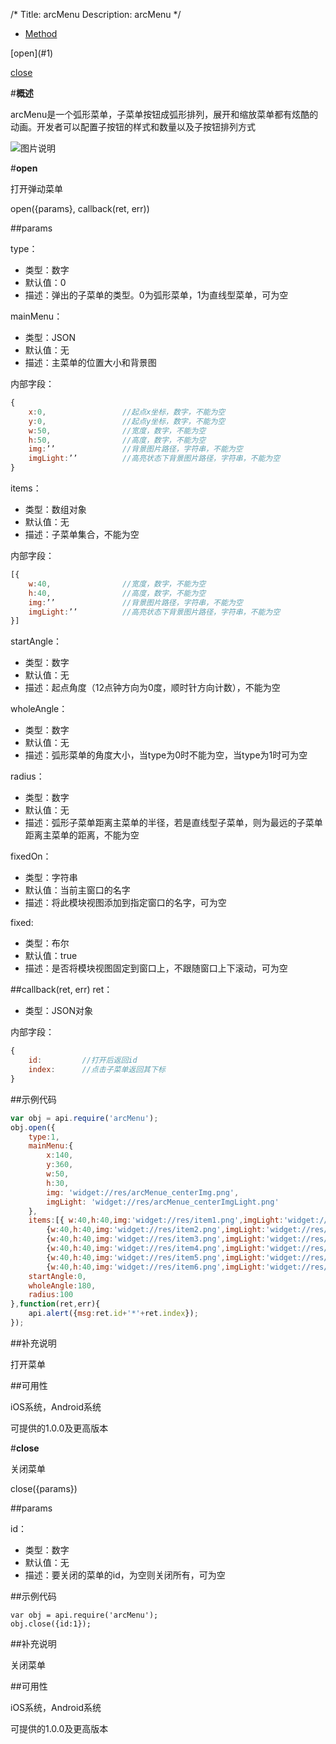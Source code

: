 /*
Title: arcMenu
Description: arcMenu
*/

<ul id="tab" class="clearfix">
	<li class="active"><a href="#method-content">Method</a></li>
</ul>
<div id="method-content">

<div class="outline">
[open](#1)

[close](#2)
</div>

#**概述**

arcMenu是一个弧形菜单，子菜单按钮成弧形排列，展开和缩放菜单都有炫酷的动画。开发者可以配置子按钮的样式和数量以及子按钮排列方式

![图片说明](/img/docImage/arcMenu.jpg)

#**open**<div id="1"></div>

打开弹动菜单

open({params}, callback(ret, err))

##params

type：

- 类型：数字
- 默认值：0
- 描述：弹出的子菜单的类型。0为弧形菜单，1为直线型菜单，可为空

mainMenu：

- 类型：JSON
- 默认值：无
- 描述：主菜单的位置大小和背景图

内部字段：

```js
{
    x:0,                 //起点x坐标，数字，不能为空
    y:0,                 //起点y坐标，数字，不能为空
    w:50,                //宽度，数字，不能为空
    h:50,                //高度，数字，不能为空
    img:’’               //背景图片路径，字符串，不能为空
    imgLight:’’          //高亮状态下背景图片路径，字符串，不能为空
}
```

items：

- 类型：数组对象
- 默认值：无
- 描述：子菜单集合，不能为空

内部字段：

```js
[{
    w:40,                //宽度，数字，不能为空
    h:40,                //高度，数字，不能为空
    img:’’               //背景图片路径，字符串，不能为空
    imgLight:’’          //高亮状态下背景图片路径，字符串，不能为空
}]
```

startAngle：

- 类型：数字
- 默认值：无
- 描述：起点角度（12点钟方向为0度，顺时针方向计数），不能为空

wholeAngle：

- 类型：数字
- 默认值：无
- 描述：弧形菜单的角度大小，当type为0时不能为空，当type为1时可为空

radius：

- 类型：数字
- 默认值：无
- 描述：弧形子菜单距离主菜单的半径，若是直线型子菜单，则为最远的子菜单距离主菜单的距离，不能为空

fixedOn：

- 类型：字符串
- 默认值：当前主窗口的名字
- 描述：将此模块视图添加到指定窗口的名字，可为空

fixed:
- 类型：布尔
- 默认值：true
- 描述：是否将模块视图固定到窗口上，不跟随窗口上下滚动，可为空

##callback(ret, err)
ret：

- 类型：JSON对象

内部字段：

```js
{
    id:         //打开后返回id
    index:      //点击子菜单返回其下标
}
```

##示例代码

```js
var obj = api.require('arcMenu');
obj.open({
	type:1,
	mainMenu:{
		x:140,
		y:360,
		w:50,
		h:30,
		img: 'widget://res/arcMenue_centerImg.png',
		imgLight: 'widget://res/arcMenue_centerImgLight.png'
	},
	items:[{ w:40,h:40,img:'widget://res/item1.png',imgLight:'widget://res/item1Light.png'},
		{w:40,h:40,img:'widget://res/item2.png',imgLight:'widget://res/item2Light.png'},
		{w:40,h:40,img:'widget://res/item3.png',imgLight:'widget://res/item3Light.png'},
		{w:40,h:40,img:'widget://res/item4.png',imgLight:'widget://res/item4Light.png'},
		{w:40,h:40,img:'widget://res/item5.png',imgLight:'widget://res/item5Light.png'},
		{w:40,h:40,img:'widget://res/item6.png',imgLight:'widget://res/item6Light.png'}],
	startAngle:0,
	wholeAngle:180,
	radius:100
},function(ret,err){
	api.alert({msg:ret.id+'*'+ret.index});
});
```

##补充说明

打开菜单

##可用性

iOS系统，Android系统

可提供的1.0.0及更高版本

#**close**<div id="2"></div>

关闭菜单

close({params})

##params

id：
- 类型：数字
- 默认值：无
- 描述：要关闭的菜单的id，为空则关闭所有，可为空

##示例代码

    var obj = api.require('arcMenu');
    obj.close({id:1});

##补充说明

关闭菜单

##可用性

iOS系统，Android系统

可提供的1.0.0及更高版本
